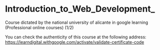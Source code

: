 # Introduction_to_Web_Development_
Course dictated by the national university of alicante in google learning (Professional online courses) (1/2)

You can check the authenticity of this course at the following address: https://learndigital.withgoogle.com/activate/validate-certificate-code
